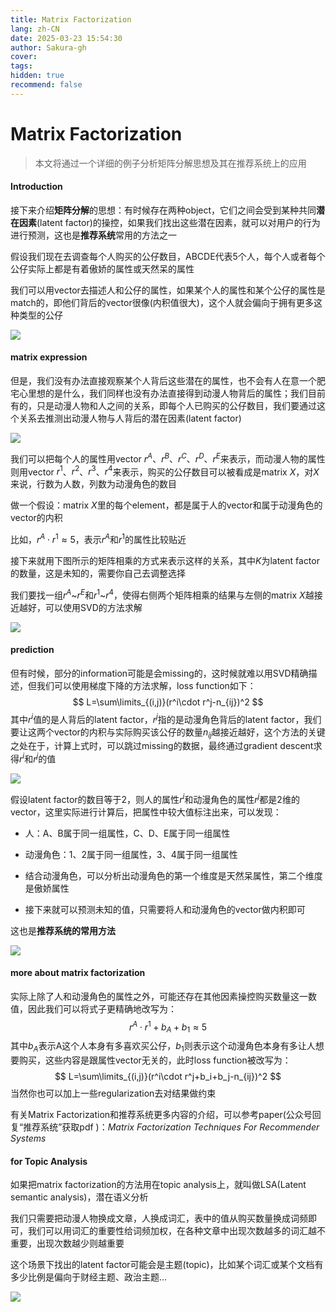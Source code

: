 ```yaml
---
title: Matrix Factorization
lang: zh-CN
date: 2025-03-23 15:54:30
author: Sakura-gh
cover:
tags:
hidden: true
recommend: false
---
```


# Matrix Factorization

> 本文将通过一个详细的例子分析矩阵分解思想及其在推荐系统上的应用

#### Introduction

接下来介绍**矩阵分解**的思想：有时候存在两种object，它们之间会受到某种共同**潜在因素**(latent factor)的操控，如果我们找出这些潜在因素，就可以对用户的行为进行预测，这也是**推荐系统**常用的方法之一

假设我们现在去调查每个人购买的公仔数目，ABCDE代表5个人，每个人或者每个公仔实际上都是有着傲娇的属性或天然呆的属性

我们可以用vector去描述人和公仔的属性，如果某个人的属性和某个公仔的属性是match的，即他们背后的vector很像(内积值很大)，这个人就会偏向于拥有更多这种类型的公仔

![](https://cdn.jsdelivr.net/gh/makaspacex/PictureZone@main/libs/mlnotes/img/mf.png)

#### matrix expression

但是，我们没有办法直接观察某个人背后这些潜在的属性，也不会有人在意一个肥宅心里想的是什么，我们同样也没有办法直接得到动漫人物背后的属性；我们目前有的，只是动漫人物和人之间的关系，即每个人已购买的公仔数目，我们要通过这个关系去推测出动漫人物与人背后的潜在因素(latent factor)

![](https://cdn.jsdelivr.net/gh/makaspacex/PictureZone@main/libs/mlnotes/img/mf2.png)

我们可以把每个人的属性用vector $r^A$、$r^B$、$r^C$、$r^D$、$r^E$来表示，而动漫人物的属性则用vector $r^1$、$r^2$、$r^3$、$r^4$来表示，购买的公仔数目可以被看成是matrix $X$，对$X$来说，行数为人数，列数为动漫角色的数目

做一个假设：matrix $X$里的每个element，都是属于人的vector和属于动漫角色的vector的内积

比如，$r^A\cdot r^1≈5$，表示$r^A$和$r^1$的属性比较贴近

接下来就用下图所示的矩阵相乘的方式来表示这样的关系，其中$K$为latent factor的数量，这是未知的，需要你自己去调整选择

我们要找一组$r^A$\~$r^E$和$r^1$\~$r^4$，使得右侧两个矩阵相乘的结果与左侧的matrix $X$越接近越好，可以使用SVD的方法求解

![](https://cdn.jsdelivr.net/gh/makaspacex/PictureZone@main/libs/mlnotes/img/mf3.png)

#### prediction

但有时候，部分的information可能是会missing的，这时候就难以用SVD精确描述，但我们可以使用梯度下降的方法求解，loss function如下：
$$
L=\sum\limits_{(i,j)}(r^i\cdot r^j-n_{ij})^2
$$
其中$r^i$值的是人背后的latent factor，$r^j$指的是动漫角色背后的latent factor，我们要让这两个vector的内积与实际购买该公仔的数量$n_{ij}$越接近越好，这个方法的关键之处在于，计算上式时，可以跳过missing的数据，最终通过gradient descent求得$r^i$和$r^j$的值

![](https://cdn.jsdelivr.net/gh/makaspacex/PictureZone@main/libs/mlnotes/img/mf4.png)

假设latent factor的数目等于2，则人的属性$r^i$和动漫角色的属性$r^j$都是2维的vector，这里实际进行计算后，把属性中较大值标注出来，可以发现：

- 人：A、B属于同一组属性，C、D、E属于同一组属性
- 动漫角色：1、2属于同一组属性，3、4属于同一组属性

- 结合动漫角色，可以分析出动漫角色的第一个维度是天然呆属性，第二个维度是傲娇属性

- 接下来就可以预测未知的值，只需要将人和动漫角色的vector做内积即可

这也是**推荐系统的常用方法**

![](https://cdn.jsdelivr.net/gh/makaspacex/PictureZone@main/libs/mlnotes/img/mf5.png)

#### more about matrix factorization

实际上除了人和动漫角色的属性之外，可能还存在其他因素操控购买数量这一数值，因此我们可以将式子更精确地改写为：
$$
r^A\cdot r^1+b_A+b_1≈5
$$
其中$b_A$表示A这个人本身有多喜欢买公仔，$b_1$则表示这个动漫角色本身有多让人想要购买，这些内容是跟属性vector无关的，此时loss function被改写为：
$$
L=\sum\limits_{(i,j)}(r^i\cdot r^j+b_i+b_j-n_{ij})^2
$$
当然你也可以加上一些regularization去对结果做约束

有关Matrix Factorization和推荐系统更多内容的介绍，可以参考paper(公众号回复“推荐系统”获取pdf )：*Matrix Factorization Techniques For Recommender Systems*

#### for Topic Analysis

如果把matrix factorization的方法用在topic analysis上，就叫做LSA(Latent semantic analysis)，潜在语义分析

我们只需要把动漫人物换成文章，人换成词汇，表中的值从购买数量换成词频即可，我们可以用词汇的重要性给词频加权，在各种文章中出现次数越多的词汇越不重要，出现次数越少则越重要

这个场景下找出的latent factor可能会是主题(topic)，比如某个词汇或某个文档有多少比例是偏向于财经主题、政治主题...

![](https://cdn.jsdelivr.net/gh/makaspacex/PictureZone@main/libs/mlnotes/img/mf6.png)

